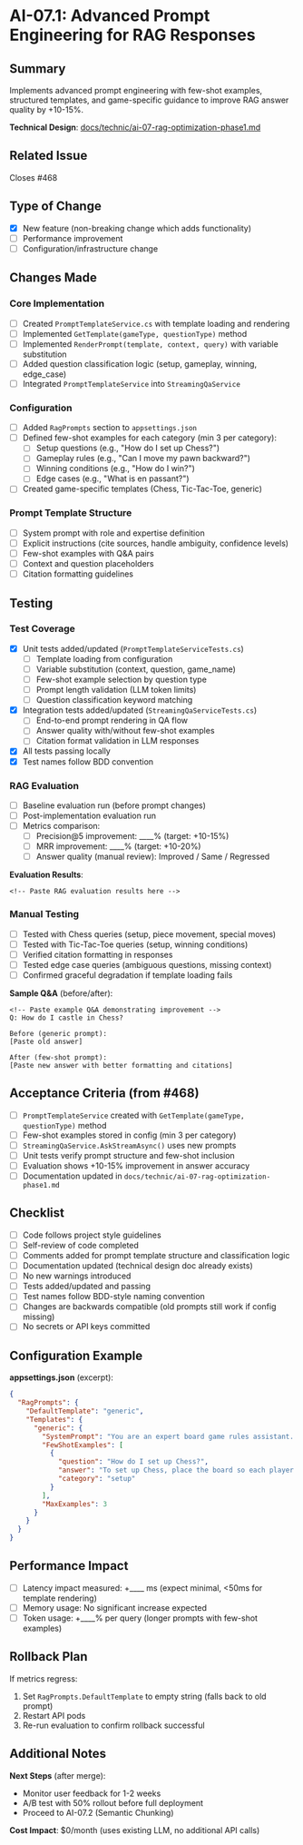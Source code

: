 # AI-07.1: Advanced Prompt Engineering for RAG Responses

## Summary

Implements advanced prompt engineering with few-shot examples, structured templates, and game-specific guidance to improve RAG answer quality by +10-15%.

**Technical Design**: [docs/technic/ai-07-rag-optimization-phase1.md](../docs/technic/ai-07-rag-optimization-phase1.md#2-optimization-1-advanced-prompt-engineering)

## Related Issue

Closes #468

## Type of Change

- [x] New feature (non-breaking change which adds functionality)
- [ ] Performance improvement
- [ ] Configuration/infrastructure change

## Changes Made

### Core Implementation

- [ ] Created `PromptTemplateService.cs` with template loading and rendering
- [ ] Implemented `GetTemplate(gameType, questionType)` method
- [ ] Implemented `RenderPrompt(template, context, query)` with variable substitution
- [ ] Added question classification logic (setup, gameplay, winning, edge_case)
- [ ] Integrated `PromptTemplateService` into `StreamingQaService`

### Configuration

- [ ] Added `RagPrompts` section to `appsettings.json`
- [ ] Defined few-shot examples for each category (min 3 per category):
  - [ ] Setup questions (e.g., "How do I set up Chess?")
  - [ ] Gameplay rules (e.g., "Can I move my pawn backward?")
  - [ ] Winning conditions (e.g., "How do I win?")
  - [ ] Edge cases (e.g., "What is en passant?")
- [ ] Created game-specific templates (Chess, Tic-Tac-Toe, generic)

### Prompt Template Structure

- [ ] System prompt with role and expertise definition
- [ ] Explicit instructions (cite sources, handle ambiguity, confidence levels)
- [ ] Few-shot examples with Q&A pairs
- [ ] Context and question placeholders
- [ ] Citation formatting guidelines

## Testing

### Test Coverage

- [x] Unit tests added/updated (`PromptTemplateServiceTests.cs`)
  - [ ] Template loading from configuration
  - [ ] Variable substitution (context, question, game_name)
  - [ ] Few-shot example selection by question type
  - [ ] Prompt length validation (LLM token limits)
  - [ ] Question classification keyword matching
- [x] Integration tests added/updated (`StreamingQaServiceTests.cs`)
  - [ ] End-to-end prompt rendering in QA flow
  - [ ] Answer quality with/without few-shot examples
  - [ ] Citation format validation in LLM responses
- [x] All tests passing locally
- [x] Test names follow BDD convention

### RAG Evaluation

- [ ] Baseline evaluation run (before prompt changes)
- [ ] Post-implementation evaluation run
- [ ] Metrics comparison:
  - [ ] Precision@5 improvement: ____% (target: +10-15%)
  - [ ] MRR improvement: ____% (target: +10-20%)
  - [ ] Answer quality (manual review): Improved / Same / Regressed

**Evaluation Results**:
```
<!-- Paste RAG evaluation results here -->
```

### Manual Testing

- [ ] Tested with Chess queries (setup, piece movement, special moves)
- [ ] Tested with Tic-Tac-Toe queries (setup, winning conditions)
- [ ] Verified citation formatting in responses
- [ ] Tested edge case queries (ambiguous questions, missing context)
- [ ] Confirmed graceful degradation if template loading fails

**Sample Q&A** (before/after):
```
<!-- Paste example Q&A demonstrating improvement -->
Q: How do I castle in Chess?

Before (generic prompt):
[Paste old answer]

After (few-shot prompt):
[Paste new answer with better formatting and citations]
```

## Acceptance Criteria (from #468)

- [ ] `PromptTemplateService` created with `GetTemplate(gameType, questionType)` method
- [ ] Few-shot examples stored in config (min 3 per category)
- [ ] `StreamingQaService.AskStreamAsync()` uses new prompts
- [ ] Unit tests verify prompt structure and few-shot inclusion
- [ ] Evaluation shows +10-15% improvement in answer accuracy
- [ ] Documentation updated in `docs/technic/ai-07-rag-optimization-phase1.md`

## Checklist

- [ ] Code follows project style guidelines
- [ ] Self-review of code completed
- [ ] Comments added for prompt template structure and classification logic
- [ ] Documentation updated (technical design doc already exists)
- [ ] No new warnings introduced
- [ ] Tests added/updated and passing
- [ ] Test names follow BDD-style naming convention
- [ ] Changes are backwards compatible (old prompts still work if config missing)
- [ ] No secrets or API keys committed

## Configuration Example

**appsettings.json** (excerpt):
```json
{
  "RagPrompts": {
    "DefaultTemplate": "generic",
    "Templates": {
      "generic": {
        "SystemPrompt": "You are an expert board game rules assistant...",
        "FewShotExamples": [
          {
            "question": "How do I set up Chess?",
            "answer": "To set up Chess, place the board so each player has a white square on their right [p.5]...",
            "category": "setup"
          }
        ],
        "MaxExamples": 3
      }
    }
  }
}
```

## Performance Impact

- [ ] Latency impact measured: +____ ms (expect minimal, <50ms for template rendering)
- [ ] Memory usage: No significant increase expected
- [ ] Token usage: +____% per query (longer prompts with few-shot examples)

## Rollback Plan

If metrics regress:
1. Set `RagPrompts.DefaultTemplate` to empty string (falls back to old prompt)
2. Restart API pods
3. Re-run evaluation to confirm rollback successful

## Additional Notes

<!-- Any additional context or implementation decisions -->

**Next Steps** (after merge):
- Monitor user feedback for 1-2 weeks
- A/B test with 50% rollout before full deployment
- Proceed to AI-07.2 (Semantic Chunking)

**Cost Impact**: $0/month (uses existing LLM, no additional API calls)

